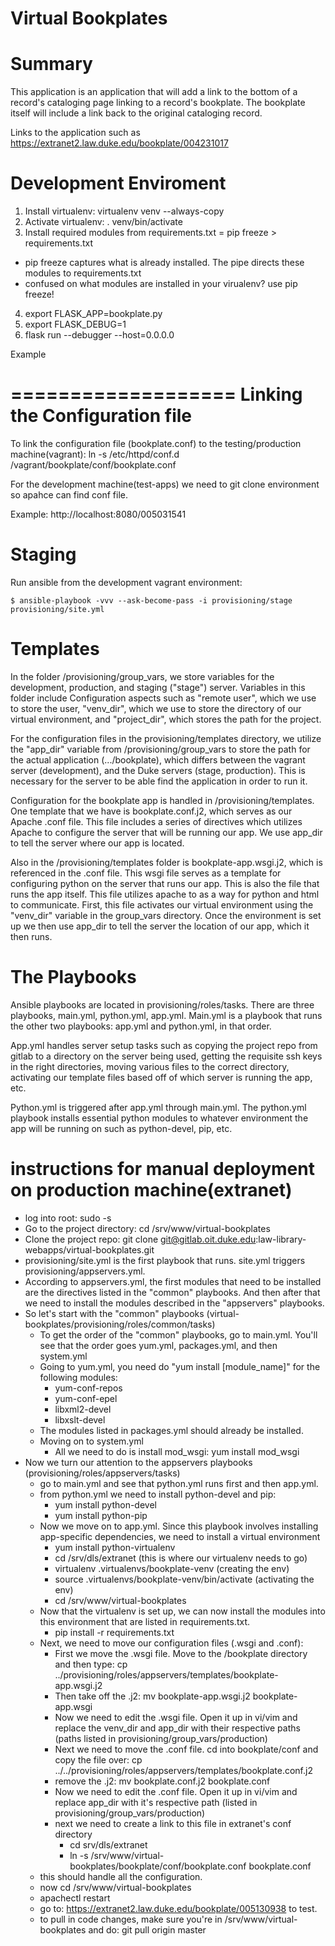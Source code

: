 # Virtual Bookplates

# Summary

This application is an application that will add a link to the bottom of a
record's cataloging page linking to a record's bookplate. The bookplate itself
will include a link back to the original cataloging record.

Links to the application such as https://extranet2.law.duke.edu/bookplate/004231017


Development Enviroment
====================

1. Install virtualenv: virtualenv venv --always-copy
2. Activate virtualenv: . venv/bin/activate
3. Install required modules from requirements.txt = pip freeze > requirements.txt
 - pip freeze captures what is already installed. The pipe directs these modules to requirements.txt
 - confused on what modules are installed in your virualenv? use pip freeze!
4. export FLASK_APP=bookplate.py
5. export FLASK_DEBUG=1
6. flask run --debugger --host=0.0.0.0

Example

===================
Linking the Configuration file
===================

To link the configuration file (bookplate.conf) to the testing/production machine(vagrant): ln -s /etc/httpd/conf.d /vagrant/bookplate/conf/bookplate.conf

For the development machine(test-apps) we need to git clone environment so apahce can find conf file.

Example: http://localhost:8080/005031541

# Staging

Run ansible from the development vagrant environment:

`$ ansible-playbook -vvv --ask-become-pass -i provisioning/stage provisioning/site.yml`

# Templates

In the folder /provisioning/group_vars, we store variables for the development, production, and staging ("stage") server.
Variables in this folder include Configuration aspects such as "remote user", which we use to store the user,
"venv_dir", which we use to store the directory of our virtual environment, and "project_dir", which stores the path for the project.

For the configuration files in the provisioning/templates directory,
we utilize the "app_dir" variable from /provisioning/group_vars to store the path for the actual application (.../bookplate), which
differs between the vagrant server (development), and the Duke servers (stage, production). This is necessary for the server
to be able find the application in order to run it.


Configuration for the bookplate app is handled in /provisioning/templates.  One template that we have is bookplate.conf.j2, which
serves as our Apache .conf file. This file includes a series of directives which utilizes Apache to configure the server that
will be running our app. We use app_dir to tell the server where our app is located.

Also in the /provisioning/templates folder is bookplate-app.wsgi.j2, which is referenced in the .conf file. This wsgi file serves as a template for
configuring python on the server that runs our app. This is also the file that runs the app itself. This file utilizes apache to as a way for python and html
to communicate. First, this file activates our virtual environment using the "venv_dir" variable in the group_vars directory. Once the environment is set up
we then use app_dir to tell the server the location of our app, which it then runs.

# The Playbooks

Ansible playbooks are located in provisioning/roles/tasks. There are three playbooks, main.yml, python.yml, app.yml. Main.yml is a playbook that runs the other two
playbooks: app.yml and python.yml, in that order.

App.yml handles server setup tasks such as copying the project repo  from gitlab to a directory on the server being used,
getting the requisite ssh keys in the right directories, moving various files to the correct directory, activating our template files
based off of which server is running the app, etc.

Python.yml is triggered after app.yml through main.yml. The python.yml playbook installs essential python modules to whatever environment
the app will be running on such as python-devel, pip, etc.

# instructions for manual deployment on production machine(extranet)
- log into root: sudo -s
- Go to the project directory: cd /srv/www/virtual-bookplates
- Clone the project repo: git clone git@gitlab.oit.duke.edu:law-library-webapps/virtual-bookplates.git
- provisioning/site.yml is the first playbook that runs. site.yml triggers provisioning/appservers.yml.
- According to appservers.yml, the first modules that need to be installed are the directives listed in the "common" playbooks. And then after that we need to install the modules described in the "appservers" playbooks.
- So let's start with the "common" playbooks (virtual-bookplates/provisioning/roles/common/tasks)
  - To get the order of the "common" playbooks, go to main.yml. You'll see that the order goes yum.yml, packages.yml, and then system.yml
  - Going to yum.yml, you need do "yum install [module_name]" for the following modules:
    - yum-conf-repos
    - yum-conf-epel
    - libxml2-devel
    - libxslt-devel
  - The modules listed in packages.yml should already be installed.
  - Moving on to system.yml
    - All we need to do is install mod_wsgi: yum install mod_wsgi
- Now we turn our attention to the appservers playbooks (provisioning/roles/appservers/tasks)
  - go to main.yml and see that python.yml runs first and then app.yml.
  - from python.yml we need to install python-devel and pip:
    - yum install python-devel
    - yum install python-pip
  - Now we move on to app.yml. Since this playbook involves installing app-specific dependencies, we need to install a virtual environment
    - yum install python-virtualenv
    -  cd /srv/dls/extranet (this is where our virtualenv needs to go)
    - virtualenv .virtualenvs/bookplate-venv (creating the env)
    - source .virtualenvs/bookplate-venv/bin/activate (activating the env)
    - cd /srv/www/virtual-bookplates
  - Now that the virtualenv is set up, we can now install the modules into this environment that are listed in requirements.txt.
    - pip install -r requirements.txt
  - Next, we need to move our configuration files (.wsgi and .conf):
    - First we move the .wsgi file. Move to the /bookplate directory and then type: cp ../provisioning/roles/appservers/templates/bookplate-app.wsgi.j2
    - Then take off the .j2: mv bookplate-app.wsgi.j2 bookplate-app.wsgi
    - Now we need to edit the .wsgi file. Open it up in vi/vim and replace the venv_dir and app_dir with their respective paths (paths listed in provisioning/group_vars/production)
    - Next we need to move the .conf file. cd into bookplate/conf and copy the file over: cp ../../provisioning/roles/appservers/templates/bookplate.conf.j2
    - remove the .j2: mv bookplate.conf.j2 bookplate.conf
    - Now we need to edit the .conf file. Open it up in vi/vim and replace app_dir with it's respective path (listed in provisioning/group_vars/production)
    - next we need to create a link to this file in extranet's conf directory
      - cd srv/dls/extranet
      - ln -s /srv/www/virtual-bookplates/bookplate/conf/bookplate.conf bookplate.conf
  - this should handle all the configuration.
  - now cd /srv/www/virtual-bookplates
  - apachectl restart
  - go to: https://extranet2.law.duke.edu/bookplate/005130938 to test.
  - to pull in code changes, make sure you're in /srv/www/virtual-bookplates and do: git pull origin master

